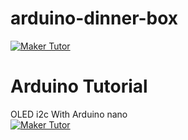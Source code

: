 # arduino-dinner-box

[![Maker Tutor](https://img.youtube.com/vi/u5qG1a7Zc-4/0.jpg)](https://www.youtube.com/watch?v=u5qG1a7Zc-4)

# Arduino Tutorial
OLED i2c With Arduino nano <br>
[![Maker Tutor](https://img.youtube.com/vi/PfGUz6wkbeI/0.jpg)](https://www.youtube.com/watch?v=PfGUz6wkbeI)
